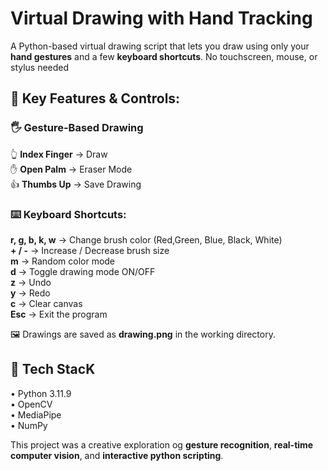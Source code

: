 # Virtual Drawing with Hand Tracking 

A Python-based virtual drawing script that lets you draw using only your **hand gestures** and a few **keyboard shortcuts**. 
No touchscreen, mouse, or stylus needed

## 🤖 Key Features & Controls:

### 🖐️ Gesture-Based Drawing
👆 **Index Finger** → Draw  
✋ **Open Palm** → Eraser Mode  
👍 **Thumbs Up** → Save Drawing  

### ⌨️ Keyboard Shortcuts:
 **r, g, b, k, w** → Change brush color (Red,Green, Blue, Black, White)  
 **+ / -** → Increase / Decrease brush size  
 **m** → Random color mode  
 **d** → Toggle drawing mode ON/OFF  
 **z** → Undo  
 **y** → Redo  
 **c** → Clear canvas  
 **Esc** → Exit the program  

🖼️ Drawings are saved as **drawing.png** in the working directory.

## 🔧 Tech StacK
• Python 3.11.9  
• OpenCV  
• MediaPipe  
• NumPy  

This project was a creative exploration og **gesture recognition**, **real-time computer vision**, and **interactive python scripting**.

